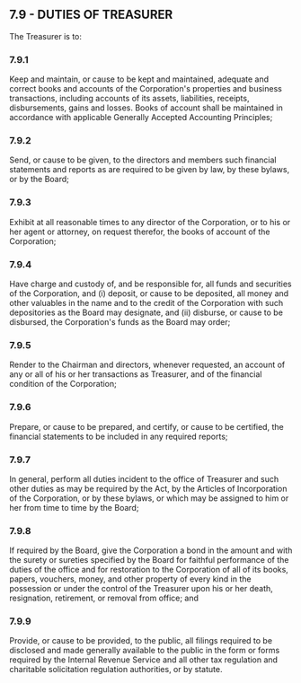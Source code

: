 ## **7.9 - DUTIES OF TREASURER**

The Treasurer is to:

### **7.9.1**

Keep and maintain, or cause to be kept and maintained, adequate and correct books and accounts of the Corporation's properties and business transactions, including accounts of its assets, liabilities, receipts, disbursements, gains and losses. Books of account shall be maintained in accordance with applicable Generally Accepted Accounting Principles;

### **7.9.2**

Send, or cause to be given, to the directors and members such financial statements and reports as are required to be given by law, by these bylaws, or by the Board;

### **7.9.3**

Exhibit at all reasonable times to any director of the Corporation, or to his or her agent or attorney, on request therefor, the books of account of the Corporation;

### **7.9.4** 

Have charge and custody of, and be responsible for, all funds and securities of the Corporation, and (i) deposit, or cause to be deposited, all money and other valuables in the name and to the credit of the Corporation with such depositories as the Board may designate, and (ii) disburse, or cause to be disbursed, the Corporation's funds as the Board may order;

### **7.9.5**

Render to the Chairman and directors, whenever requested, an account of any or all of his or her transactions as Treasurer, and of the financial condition of the Corporation;

### **7.9.6**

Prepare, or cause to be prepared, and certify, or cause to be certified, the financial statements to be included in any required reports;

### **7.9.7**

In general, perform all duties incident to the office of Treasurer and such other duties as may be required by the Act, by the Articles of Incorporation of the Corporation, or by these bylaws, or which may be assigned to him or her from time to time by the Board;

### **7.9.8**

If required by the Board, give the Corporation a bond in the amount and with the surety or sureties specified by the Board for faithful performance of the duties of the office and for restoration to the Corporation of all of its books, papers, vouchers, money, and other property of every kind in the possession or under the control of the Treasurer upon his or her death, resignation, retirement, or removal from office; and

### **7.9.9**

Provide, or cause to be provided, to the public, all filings required to be disclosed and made generally available to the public in the form or forms required by the Internal Revenue Service and all other tax regulation and charitable solicitation regulation authorities, or by statute.


